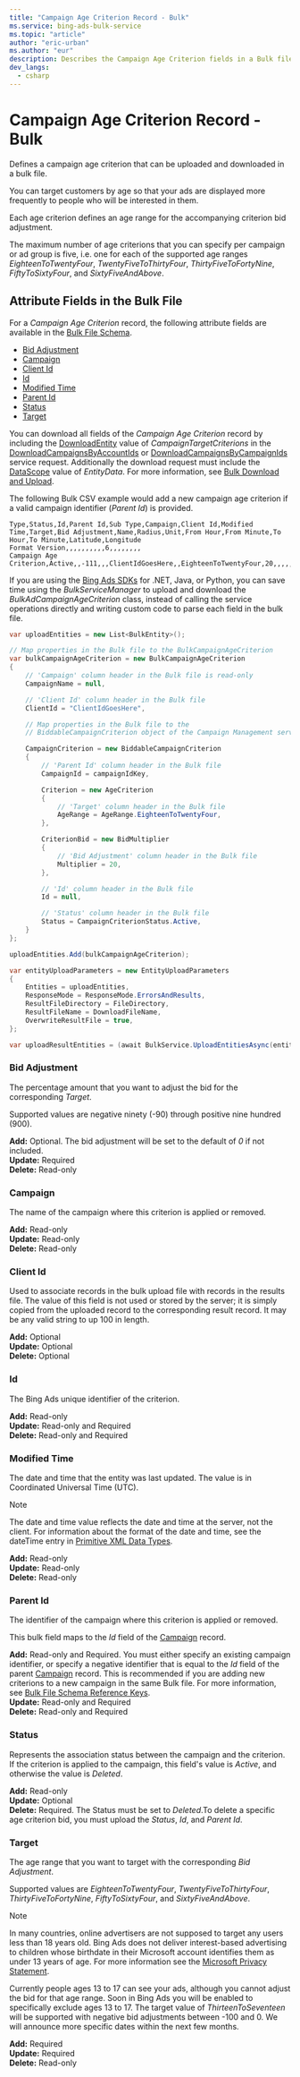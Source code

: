 ```yaml
---
title: "Campaign Age Criterion Record - Bulk"
ms.service: bing-ads-bulk-service
ms.topic: "article"
author: "eric-urban"
ms.author: "eur"
description: Describes the Campaign Age Criterion fields in a Bulk file.
dev_langs:
  - csharp
---
```

# Campaign Age Criterion Record - Bulk
Defines a campaign age criterion that can be uploaded and downloaded in a bulk file. 

You can target customers by age so that your ads are displayed more frequently to people who will be interested in them. 

Each age criterion defines an age range for the accompanying criterion bid adjustment. 

The maximum number of age criterions that you can specify per campaign or ad group is five, i.e. one for each of the supported age ranges *EighteenToTwentyFour*, *TwentyFiveToThirtyFour*, *ThirtyFiveToFortyNine*, *FiftyToSixtyFour*, and *SixtyFiveAndAbove*.

## <a name="entitydata"></a>Attribute Fields in the Bulk File
For a *Campaign Age Criterion* record, the following attribute fields are available in the [Bulk File Schema](bulk-file-schema.md). 

- [Bid Adjustment](#bidadjustment)
- [Campaign](#campaign)
- [Client Id](#clientid)
- [Id](#id)
- [Modified Time](#modifiedtime)
- [Parent Id](#parentid)
- [Status](#status)
- [Target](#target)

You can download all fields of the *Campaign Age Criterion* record by including the [DownloadEntity](downloadentity.md) value of *CampaignTargetCriterions* in the [DownloadCampaignsByAccountIds](downloadcampaignsbyaccountids.md) or [DownloadCampaignsByCampaignIds](downloadcampaignsbycampaignids.md) service request. Additionally the download request must include the [DataScope](datascope.md) value of *EntityData*. For more information, see [Bulk Download and Upload](../guides/bulk-download-upload.md).

The following Bulk CSV example would add a new campaign age criterion if a valid campaign identifier (*Parent Id*) is provided. 

```csv
Type,Status,Id,Parent Id,Sub Type,Campaign,Client Id,Modified Time,Target,Bid Adjustment,Name,Radius,Unit,From Hour,From Minute,To Hour,To Minute,Latitude,Longitude
Format Version,,,,,,,,,,6,,,,,,,,
Campaign Age Criterion,Active,,-111,,,ClientIdGoesHere,,EighteenToTwentyFour,20,,,,,,,,,
```

If you are using the [Bing Ads SDKs](../guides/client-libraries.md) for .NET, Java, or Python, you can save time using the *BulkServiceManager* to upload and download the *BulkAdCampaignAgeCriterion* class, instead of calling the service operations directly and writing custom code to parse each field in the bulk file. 

```csharp
var uploadEntities = new List<BulkEntity>();

// Map properties in the Bulk file to the BulkCampaignAgeCriterion
var bulkCampaignAgeCriterion = new BulkCampaignAgeCriterion
{
    // 'Campaign' column header in the Bulk file is read-only
    CampaignName = null,

    // 'Client Id' column header in the Bulk file
    ClientId = "ClientIdGoesHere",

    // Map properties in the Bulk file to the 
    // BiddableCampaignCriterion object of the Campaign Management service.

    CampaignCriterion = new BiddableCampaignCriterion
    {
        // 'Parent Id' column header in the Bulk file
        CampaignId = campaignIdKey,

        Criterion = new AgeCriterion
        {
            // 'Target' column header in the Bulk file
            AgeRange = AgeRange.EighteenToTwentyFour,
        },

        CriterionBid = new BidMultiplier
        {
            // 'Bid Adjustment' column header in the Bulk file
            Multiplier = 20,
        },

        // 'Id' column header in the Bulk file
        Id = null,

        // 'Status' column header in the Bulk file
        Status = CampaignCriterionStatus.Active,
    }
};

uploadEntities.Add(bulkCampaignAgeCriterion);

var entityUploadParameters = new EntityUploadParameters
{
    Entities = uploadEntities,
    ResponseMode = ResponseMode.ErrorsAndResults,
    ResultFileDirectory = FileDirectory,
    ResultFileName = DownloadFileName,
    OverwriteResultFile = true,
};

var uploadResultEntities = (await BulkService.UploadEntitiesAsync(entityUploadParameters)).ToList();
```

### <a name="bidadjustment"></a>Bid Adjustment
The percentage amount that you want to adjust the bid for the corresponding *Target*. 

Supported values are negative ninety (-90) through positive nine hundred (900). 

**Add:** Optional. The bid adjustment will be set to the default of *0* if not included.  
**Update:** Required  
**Delete:** Read-only  

### <a name="campaign"></a>Campaign
The name of the campaign where this criterion is applied or removed.

**Add:** Read-only  
**Update:** Read-only  
**Delete:** Read-only  

### <a name="clientid"></a>Client Id
Used to associate records in the bulk upload file with records in the results file. The value of this field is not used or stored by the server; it is simply copied from the uploaded record to the corresponding result record. It may be any valid string to up 100 in length.

**Add:** Optional  
**Update:** Optional    
**Delete:** Optional  

### <a name="id"></a>Id
The Bing Ads unique identifier of the criterion.

**Add:** Read-only  
**Update:** Read-only and Required  
**Delete:** Read-only and Required  

### <a name="modifiedtime"></a>Modified Time
The date and time that the entity was last updated. The value is in Coordinated Universal Time (UTC).

> [!NOTE]
> The date and time value reflects the date and time at the server, not the client. For information about the format of the date and time, see the dateTime entry in [Primitive XML Data Types](https://go.microsoft.com/fwlink/?linkid=859198).

**Add:** Read-only  
**Update:** Read-only  
**Delete:** Read-only  

### <a name="parentid"></a>Parent Id
The identifier of the campaign where this criterion is applied or removed.
	
This bulk field maps to the *Id* field of the [Campaign](campaign.md) record. 

**Add:** Read-only and Required. You must either specify an existing campaign identifier, or specify a negative identifier that is equal to the *Id* field of the parent [Campaign](campaign.md) record. This is recommended if you are adding new criterions to a new campaign in the same Bulk file. For more information, see [Bulk File Schema Reference Keys](../bulk-service/bulk-file-schema.md#referencekeys).  
**Update:** Read-only and Required  
**Delete:** Read-only and Required  

### <a name="status"></a>Status
Represents the association status between the campaign and the criterion. If the criterion is applied to the campaign, this field's value is *Active*, and otherwise the value is *Deleted*.

**Add:** Read-only  
**Update:** Optional  
**Delete:** Required. The Status must be set to *Deleted*.To delete a specific age criterion bid, you must upload the *Status*, *Id*, and *Parent Id*.

### <a name="target"></a>Target
The age range that you want to target with the corresponding *Bid Adjustment*. 

Supported values are *EighteenToTwentyFour*, *TwentyFiveToThirtyFour*, *ThirtyFiveToFortyNine*, *FiftyToSixtyFour*, and *SixtyFiveAndAbove*. 

> [!NOTE]
> In many countries, online advertisers are not supposed to target any users less than 18 years old. Bing Ads does not deliver interest-based advertising to children whose birthdate in their Microsoft account identifies them as under 13 years of age. For more information see the [Microsoft Privacy Statement](https://privacy.microsoft.com/privacystatement).
> 
> Currently people ages 13 to 17 can see your ads, although you cannot adjust the bid for that age range. Soon in Bing Ads you will be enabled to specifically exclude ages 13 to 17. The target value of *ThirteenToSeventeen* will be supported with negative bid adjustments between -100 and 0. We will announce more specific dates within the next few months.

**Add:** Required  
**Update:** Required  
**Delete:** Read-only  

